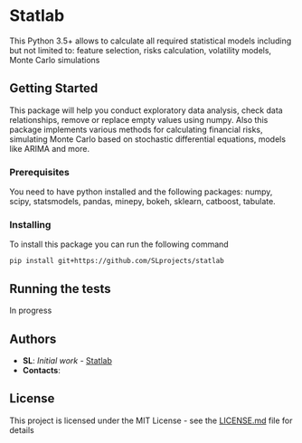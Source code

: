 # Statlab

This Python 3.5+ allows to calculate all required statistical models including but not limited to: feature selection, risks calculation, volatility models, Monte Carlo simulations

## Getting Started

This package will help you conduct exploratory data analysis, check data relationships, remove or replace empty values using numpy. Also this package implements various methods for calculating financial risks, simulating Monte Carlo based on stochastic differential equations, models like ARIMA and more.

### Prerequisites

You need to have python installed and the following packages: numpy, scipy, statsmodels, pandas, minepy, bokeh, sklearn, catboost, tabulate.

### Installing

To install this package you can run the following command

```
pip install git+https://github.com/SLprojects/statlab
```

## Running the tests

In progress

## Authors

* **SL**: *Initial work* - [Statlab](https://github.com/SLprojects/statlab)
* **Contacts**:


## License

This project is licensed under the MIT License - see the [LICENSE.md](LICENSE.md) file for details

